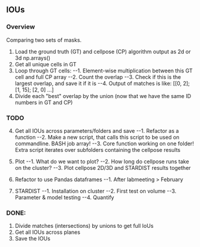 ## IOUs

### Overview

Comparing two sets of masks.

1. Load the ground truth (GT) and cellpose (CP) algorithm output as 2d or 3d np.arrays()
2. Get all unique cells in GT
3. Loop through GT cells:
--1. Element-wise multiplication between this GT cell and full CP array
--2. Count the overlap
--3. Check if this is the largest overlap, and save it if it is
--4. Output of matches is like: [[0, 2]; [1, 15]; [2, 0] ...]
4. Divide each "best" overlap by the union (now that we have the same ID numbers in GT and CP)


### TODO

4. Get all IOUs across parameters/folders and save
--1. Refactor as a function
--2. Make a new script, that calls this script to be used on commandline. BASH job array!
--3. Core function working on one folder! Extra script iterates over subfolders containing the cellpose results

5. Plot
--1. What do we want to plot?
--2. How long do cellpose runs take on the cluster?
--3. Plot cellpose 2D/3D and STARDIST results together

6. Refactor to use Pandas dataframes
--1. After labmeeting > February

7. STARDIST
--1. Installation on cluster
--2. First test on volume
--3. Parameter & model testing
--4. Quantify


### DONE:

1. Divide matches (intersections) by unions to get full IoUs
2. Get all IOUs across planes
3. Save the IOUs